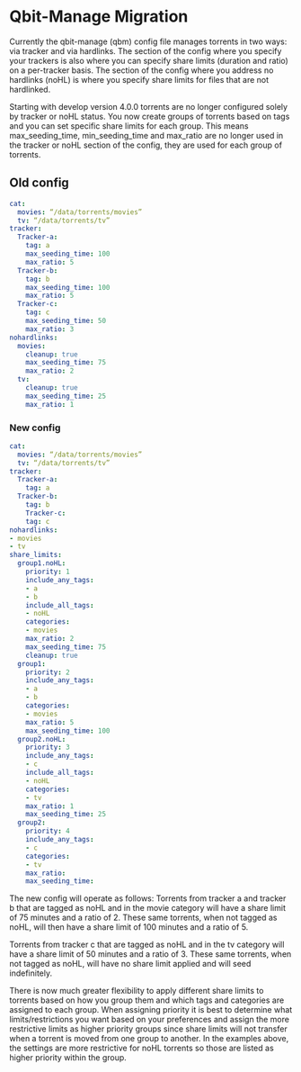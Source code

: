 # Qbit-Manage Migration

Currently the qbit-manage (qbm) config file manages torrents in two ways: via tracker and via hardlinks. The section of the config where you specify your trackers is also where you can specify share limits (duration and ratio) on a per-tracker basis. The section of the config where you address no hardlinks (noHL) is where you specify share limits for files that are not hardlinked.

Starting with develop version 4.0.0 torrents are no longer configured solely by tracker or noHL status. You now create groups of torrents based on tags and you can set specific share limits for each group. This means max_seeding_time, min_seeding_time and max_ratio are no longer used in the tracker or noHL section of the config, they are used for each group of torrents.

## Old config

```yml
cat:
  movies: “/data/torrents/movies”
  tv: “/data/torrents/tv”
tracker:
  Tracker-a:
    tag: a
    max_seeding_time: 100
    max_ratio: 5
  Tracker-b:
    tag: b
    max_seeding_time: 100
    max_ratio: 5
  Tracker-c:
    tag: c
    max_seeding_time: 50
    max_ratio: 3
nohardlinks:
  movies:
    cleanup: true
    max_seeding_time: 75
    max_ratio: 2
  tv:
    cleanup: true
    max_seeding_time: 25
    max_ratio: 1
```

### New config

```yml
cat:
  movies: “/data/torrents/movies”
  tv: “/data/torrents/tv”
tracker:
  Tracker-a:
    tag: a
  Tracker-b:
    tag: b
    Tracker-c:
    tag: c
nohardlinks:
- movies
- tv
share_limits:
  group1.noHL:
    priority: 1
    include_any_tags:
    - a
    - b
    include_all_tags:
    - noHL
    categories:
    - movies
    max_ratio: 2
    max_seeding_time: 75
    cleanup: true
  group1:
    priority: 2
    include_any_tags:
    - a
    - b
    categories:
    - movies
    max_ratio: 5
    max_seeding_time: 100
  group2.noHL:
    priority: 3
    include_any_tags:
    - c
    include_all_tags:
    - noHL
    categories:
    - tv
    max_ratio: 1
    max_seeding_time: 25
  group2:
    priority: 4
    include_any_tags:
    - c
    categories:
    - tv
    max_ratio:
    max_seeding_time:
```

The new config will operate as follows:
Torrents from tracker a and tracker b that are tagged as noHL and in the movie category will have a share limit of 75 minutes and a ratio of 2. These same torrents, when not tagged as noHL, will then have a share limit of 100 minutes and a ratio of 5.

Torrents from tracker c that are tagged as noHL and in the tv category will have a share limit of 50 minutes and a ratio of 3. These same torrents, when not tagged as noHL, will have no share limit applied and will seed indefinitely.

There is now much greater flexibility to apply different share limits to torrents based on how you group them and which tags and categories are assigned to each group. When assigning priority it is best to determine what limits/restrictions you want based on your preferences and assign the more restrictive limits as higher priority groups since share limits will not transfer when a torrent is moved from one group to another. In the examples above, the settings are more restrictive for noHL torrents so those are listed as higher priority within the group.
